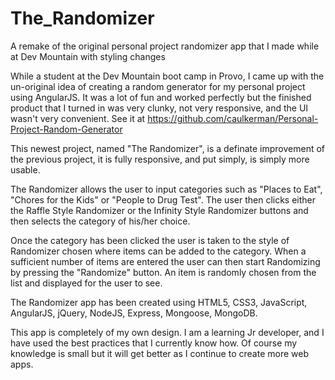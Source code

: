 # The_Randomizer
A remake of the original personal project randomizer app that I made while at Dev Mountain with styling changes

While a student at the Dev Mountain boot camp in Provo, I came up with the un-original idea of creating a random generator for my personal project using AngularJS.  It was a lot of fun and worked perfectly but the finished product that I turned in was very clunky, not very responsive, and the UI wasn't very convenient.
See it at https://github.com/caulkerman/Personal-Project-Random-Generator

This newest project, named "The Randomizer", is a definate improvement of the previous project, it is fully responsive, and put simply, is simply more usable.

The Randomizer allows the user to input categories such as "Places to Eat", "Chores for the Kids" or "People to Drug Test".  The user then clicks either the Raffle Style Randomizer or the Infinity Style Randomizer buttons and then selects the category of his/her choice.

Once the category has been clicked the user is taken to the style of Randomizer chosen where items can be added to the category.  When a sufficient number of items are entered the user can then start Randomizing by pressing the "Randomize" button.  An item is randomly chosen from the list and displayed for the user to see.

The Randomizer app has been created using HTML5, CSS3, JavaScript, AngularJS, jQuery, NodeJS, Express, Mongoose, MongoDB.

This app is completely of my own design.  I am a learning Jr developer, and I have used the best practices that I currently know how.  Of course my knowledge is small but it will get better as I continue to create more web apps.
